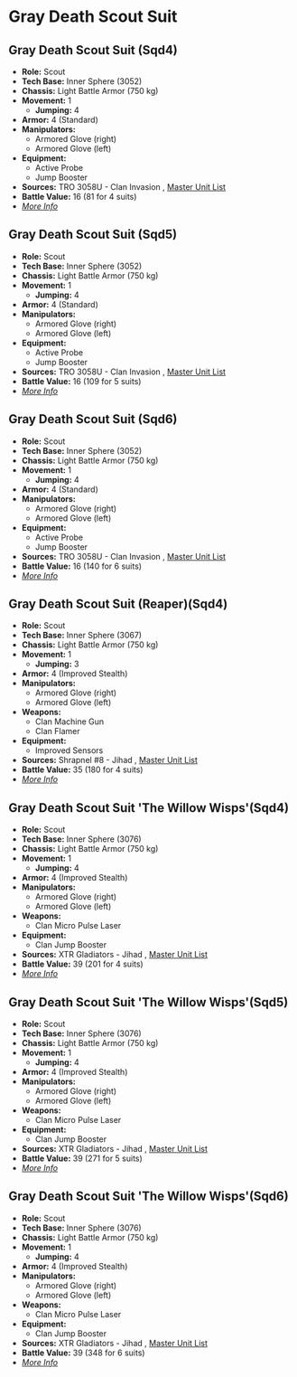 # Gray Death Scout Suit 

## Gray Death Scout Suit (Sqd4) 

- **Role:** Scout 
- **Tech Base:** Inner Sphere (3052) 
- **Chassis:** Light Battle Armor (750 kg) 
- **Movement:** 1 
  - **Jumping:** 4 
- **Armor:** 4 (Standard) 
- **Manipulators:** 
  - Armored Glove (right) 
  - Armored Glove (left) 
- **Equipment:** 
  - Active Probe 
  - Jump Booster 
- **Sources:** TRO 3058U - Clan Invasion , [Master Unit List](http://masterunitlist.info/Unit/Details/1275) 
- **Battle Value:** 16 (81 for 4 suits) 
- [*More Info*](gray_death_scout_suit/gray_death_scout_suit_sqd4.md) 

## Gray Death Scout Suit (Sqd5) 

- **Role:** Scout 
- **Tech Base:** Inner Sphere (3052) 
- **Chassis:** Light Battle Armor (750 kg) 
- **Movement:** 1 
  - **Jumping:** 4 
- **Armor:** 4 (Standard) 
- **Manipulators:** 
  - Armored Glove (right) 
  - Armored Glove (left) 
- **Equipment:** 
  - Active Probe 
  - Jump Booster 
- **Sources:** TRO 3058U - Clan Invasion , [Master Unit List](http://masterunitlist.info/Unit/Details/8525) 
- **Battle Value:** 16 (109 for 5 suits) 
- [*More Info*](gray_death_scout_suit/gray_death_scout_suit_sqd5.md) 

## Gray Death Scout Suit (Sqd6) 

- **Role:** Scout 
- **Tech Base:** Inner Sphere (3052) 
- **Chassis:** Light Battle Armor (750 kg) 
- **Movement:** 1 
  - **Jumping:** 4 
- **Armor:** 4 (Standard) 
- **Manipulators:** 
  - Armored Glove (right) 
  - Armored Glove (left) 
- **Equipment:** 
  - Active Probe 
  - Jump Booster 
- **Sources:** TRO 3058U - Clan Invasion , [Master Unit List](http://masterunitlist.info/Unit/Details/8889) 
- **Battle Value:** 16 (140 for 6 suits) 
- [*More Info*](gray_death_scout_suit/gray_death_scout_suit_sqd6.md) 

## Gray Death Scout Suit (Reaper)(Sqd4) 

- **Role:** Scout 
- **Tech Base:** Inner Sphere (3067) 
- **Chassis:** Light Battle Armor (750 kg) 
- **Movement:** 1 
  - **Jumping:** 3 
- **Armor:** 4 (Improved Stealth) 
- **Manipulators:** 
  - Armored Glove (right) 
  - Armored Glove (left) 
- **Weapons:** 
  - Clan Machine Gun 
  - Clan Flamer 
- **Equipment:** 
  - Improved Sensors 
- **Sources:** Shrapnel #8 - Jihad , [Master Unit List](http://masterunitlist.info/Unit/Details/8460) 
- **Battle Value:** 35 (180 for 4 suits) 
- [*More Info*](gray_death_scout_suit/gray_death_scout_suit_reapersqd4.md) 

## Gray Death Scout Suit 'The Willow Wisps'(Sqd4) 

- **Role:** Scout 
- **Tech Base:** Inner Sphere (3076) 
- **Chassis:** Light Battle Armor (750 kg) 
- **Movement:** 1 
  - **Jumping:** 4 
- **Armor:** 4 (Improved Stealth) 
- **Manipulators:** 
  - Armored Glove (right) 
  - Armored Glove (left) 
- **Weapons:** 
  - Clan Micro Pulse Laser 
- **Equipment:** 
  - Clan Jump Booster 
- **Sources:** XTR Gladiators - Jihad , [Master Unit List](http://masterunitlist.info/Unit/Details/1274) 
- **Battle Value:** 39 (201 for 4 suits) 
- [*More Info*](gray_death_scout_suit/gray_death_scout_suit_the_willow_wispssqd4.md) 

## Gray Death Scout Suit 'The Willow Wisps'(Sqd5) 

- **Role:** Scout 
- **Tech Base:** Inner Sphere (3076) 
- **Chassis:** Light Battle Armor (750 kg) 
- **Movement:** 1 
  - **Jumping:** 4 
- **Armor:** 4 (Improved Stealth) 
- **Manipulators:** 
  - Armored Glove (right) 
  - Armored Glove (left) 
- **Weapons:** 
  - Clan Micro Pulse Laser 
- **Equipment:** 
  - Clan Jump Booster 
- **Sources:** XTR Gladiators - Jihad , [Master Unit List](http://masterunitlist.info/Unit/Details/8524) 
- **Battle Value:** 39 (271 for 5 suits) 
- [*More Info*](gray_death_scout_suit/gray_death_scout_suit_the_willow_wispssqd5.md) 

## Gray Death Scout Suit 'The Willow Wisps'(Sqd6) 

- **Role:** Scout 
- **Tech Base:** Inner Sphere (3076) 
- **Chassis:** Light Battle Armor (750 kg) 
- **Movement:** 1 
  - **Jumping:** 4 
- **Armor:** 4 (Improved Stealth) 
- **Manipulators:** 
  - Armored Glove (right) 
  - Armored Glove (left) 
- **Weapons:** 
  - Clan Micro Pulse Laser 
- **Equipment:** 
  - Clan Jump Booster 
- **Sources:** XTR Gladiators - Jihad , [Master Unit List](http://masterunitlist.info/Unit/Details/8888) 
- **Battle Value:** 39 (348 for 6 suits) 
- [*More Info*](gray_death_scout_suit/gray_death_scout_suit_the_willow_wispssqd6.md) 

